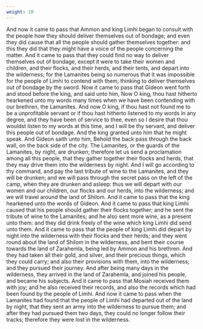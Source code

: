 ```yaml
---
weight: 10
---
```

And now it came to pass that Ammon and king Limhi began to consult with the people how they should deliver themselves out of bondage; and even they did cause that all the people should gather themselves together: and this they did that they might have a voice of the people concerning the matter. And it came to pass that they could find no way to deliver themselves out of bondage, except it were to take their women and children, and their flocks, and their herds, and their tents, and depart into the wilderness; for the Lamanites being so numerous that it was impossible for the people of Limhi to contend with them, thinking to deliver themselves out of bondage by the sword. Now it came to pass that Gideon went forth and stood before the king, and said unto him, Now O king, thou hast hitherto hearkened unto my words many times when we have been contending with our brethren, the Lamanites. And now O king, if thou hast not found me to be a unprofitable servant or if thou hast hitherto listened to my words in any degree, and they have been of service to thee, even so I desire that thou wouldst listen to my words at this time, and I will be thy servant, and deliver this people out of bondage. And the king granted unto him that he might speak. And Gideon saith unto him, Behold the back pass through the back wall, on the back side of the city. The Lamanites, or the guards of the Lamanites, by night, are drunken; therefore let us send a proclamation among all this people, that they gather together their flocks and herds, that they may drive them into the wilderness  by night. And I will go according to thy command, and pay the last tribute of wine to the Lamanites, and they will be drunken; and we will pass through the secret pass on the left of the camp, when they are drunken and asleep: thus we will depart with our women and our children, our flocks and our herds, into the wilderness; and we will travel around the land of Shilom. And it came to pass that the king hearkened unto the words of Gideon. And it came to pass that king Limhi caused that his people should gather their flocks together; and he sent the tribute of wine to the Lamanites; and he also sent more wine, as a present unto them: and they did drink freely of the wine which king Limhi did send unto them. And it came to pass that the people of king Limhi did depart by night into the wilderness with their flocks and their herds; and they went round about the land of Shilom in the wilderness, and bent their course towards the land of Zarahemla, being led by Ammon and his brethren. And they had taken all their gold, and silver, and their precious things, which they could carry; and also their provisions with them, into the wilderness; and they pursued their journey. And after being many days in the wilderness, they arrived in the land of Zarahemla, and joined his people, and became his subjects. And it came to pass that Mosiah received them with joy; and he also received their records, and also the records which had been found by the people of Limhi. And now it came to pass when the Lamanites had found that the people of Limhi had departed out of the land by night, that they sent an army into the wilderness to pursue them; and after they had pursued them two days, they could no longer follow their tracks; therefore they were lost in the wilderness.